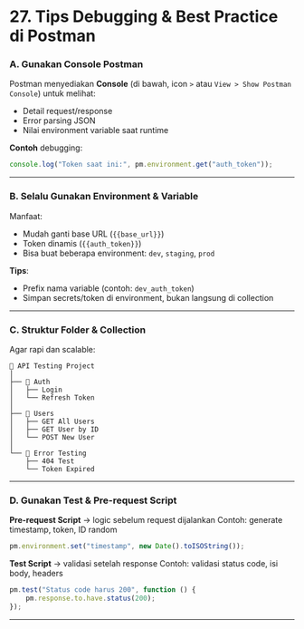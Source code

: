 # 27. Tips Debugging & Best Practice di Postman

### A. Gunakan Console Postman

Postman menyediakan **Console** (di bawah, icon `>` atau `View > Show Postman Console`) untuk melihat:

* Detail request/response
* Error parsing JSON
* Nilai environment variable saat runtime

**Contoh** debugging:

```javascript
console.log("Token saat ini:", pm.environment.get("auth_token"));
```

---

### B. Selalu Gunakan Environment & Variable

Manfaat:

* Mudah ganti base URL (`{{base_url}}`)
* Token dinamis (`{{auth_token}}`)
* Bisa buat beberapa environment: `dev`, `staging`, `prod`

**Tips**:

* Prefix nama variable (contoh: `dev_auth_token`)
* Simpan secrets/token di environment, bukan langsung di collection

---

### C. Struktur Folder & Collection

Agar rapi dan scalable:

```
📁 API Testing Project
│
├── 📁 Auth
│   ├── Login
│   └── Refresh Token
│
├── 📁 Users
│   ├── GET All Users
│   ├── GET User by ID
│   └── POST New User
│
└── 📁 Error Testing
    ├── 404 Test
    └── Token Expired
```

---

### D. Gunakan Test & Pre-request Script

**Pre-request Script** → logic sebelum request dijalankan
Contoh: generate timestamp, token, ID random

```javascript
pm.environment.set("timestamp", new Date().toISOString());
```

**Test Script** → validasi setelah response
Contoh: validasi status code, isi body, headers

```javascript
pm.test("Status code harus 200", function () {
    pm.response.to.have.status(200);
});
```

---
